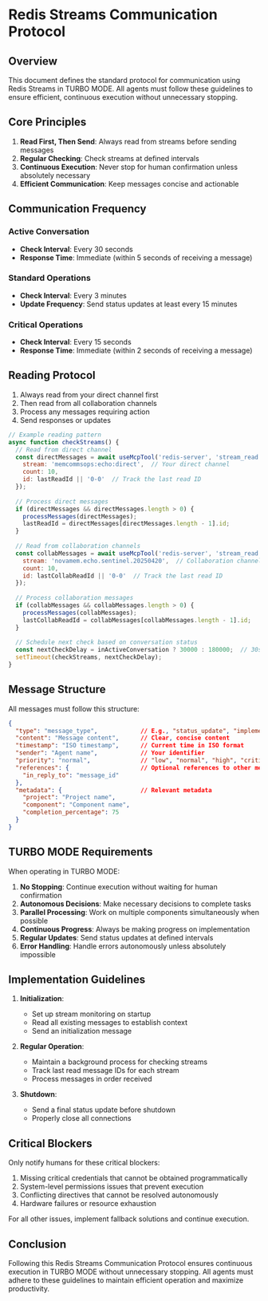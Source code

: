 # Redis Streams Communication Protocol

## Overview

This document defines the standard protocol for communication using Redis Streams in TURBO MODE. All agents must follow these guidelines to ensure efficient, continuous execution without unnecessary stopping.

## Core Principles

1. **Read First, Then Send**: Always read from streams before sending messages
2. **Regular Checking**: Check streams at defined intervals
3. **Continuous Execution**: Never stop for human confirmation unless absolutely necessary
4. **Efficient Communication**: Keep messages concise and actionable

## Communication Frequency

### Active Conversation
- **Check Interval**: Every 30 seconds
- **Response Time**: Immediate (within 5 seconds of receiving a message)

### Standard Operations
- **Check Interval**: Every 3 minutes
- **Update Frequency**: Send status updates at least every 15 minutes

### Critical Operations
- **Check Interval**: Every 15 seconds
- **Response Time**: Immediate (within 2 seconds of receiving a message)

## Reading Protocol

1. Always read from your direct channel first
2. Then read from all collaboration channels
3. Process any messages requiring action
4. Send responses or updates

```javascript
// Example reading pattern
async function checkStreams() {
  // Read from direct channel
  const directMessages = await useMcpTool('redis-server', 'stream_read', {
    stream: 'memcommsops:echo:direct',  // Your direct channel
    count: 10,
    id: lastReadId || '0-0'  // Track the last read ID
  });
  
  // Process direct messages
  if (directMessages && directMessages.length > 0) {
    processMessages(directMessages);
    lastReadId = directMessages[directMessages.length - 1].id;
  }
  
  // Read from collaboration channels
  const collabMessages = await useMcpTool('redis-server', 'stream_read', {
    stream: 'novamem.echo.sentinel.20250420',  // Collaboration channel
    count: 10,
    id: lastCollabReadId || '0-0'  // Track the last read ID
  });
  
  // Process collaboration messages
  if (collabMessages && collabMessages.length > 0) {
    processMessages(collabMessages);
    lastCollabReadId = collabMessages[collabMessages.length - 1].id;
  }
  
  // Schedule next check based on conversation status
  const nextCheckDelay = inActiveConversation ? 30000 : 180000;  // 30s or 3m
  setTimeout(checkStreams, nextCheckDelay);
}
```

## Message Structure

All messages must follow this structure:

```json
{
  "type": "message_type",            // E.g., "status_update", "implementation_update"
  "content": "Message content",      // Clear, concise content
  "timestamp": "ISO timestamp",      // Current time in ISO format
  "sender": "Agent name",            // Your identifier
  "priority": "normal",              // "low", "normal", "high", "critical"
  "references": {                    // Optional references to other messages
    "in_reply_to": "message_id"
  },
  "metadata": {                      // Relevant metadata
    "project": "Project name",
    "component": "Component name",
    "completion_percentage": 75
  }
}
```

## TURBO MODE Requirements

When operating in TURBO MODE:

1. **No Stopping**: Continue execution without waiting for human confirmation
2. **Autonomous Decisions**: Make necessary decisions to complete tasks
3. **Parallel Processing**: Work on multiple components simultaneously when possible
4. **Continuous Progress**: Always be making progress on implementation
5. **Regular Updates**: Send status updates at defined intervals
6. **Error Handling**: Handle errors autonomously unless absolutely impossible

## Implementation Guidelines

1. **Initialization**:
   - Set up stream monitoring on startup
   - Read all existing messages to establish context
   - Send an initialization message

2. **Regular Operation**:
   - Maintain a background process for checking streams
   - Track last read message IDs for each stream
   - Process messages in order received

3. **Shutdown**:
   - Send a final status update before shutdown
   - Properly close all connections

## Critical Blockers

Only notify humans for these critical blockers:

1. Missing critical credentials that cannot be obtained programmatically
2. System-level permissions issues that prevent execution
3. Conflicting directives that cannot be resolved autonomously
4. Hardware failures or resource exhaustion

For all other issues, implement fallback solutions and continue execution.

## Conclusion

Following this Redis Streams Communication Protocol ensures continuous execution in TURBO MODE without unnecessary stopping. All agents must adhere to these guidelines to maintain efficient operation and maximize productivity.
